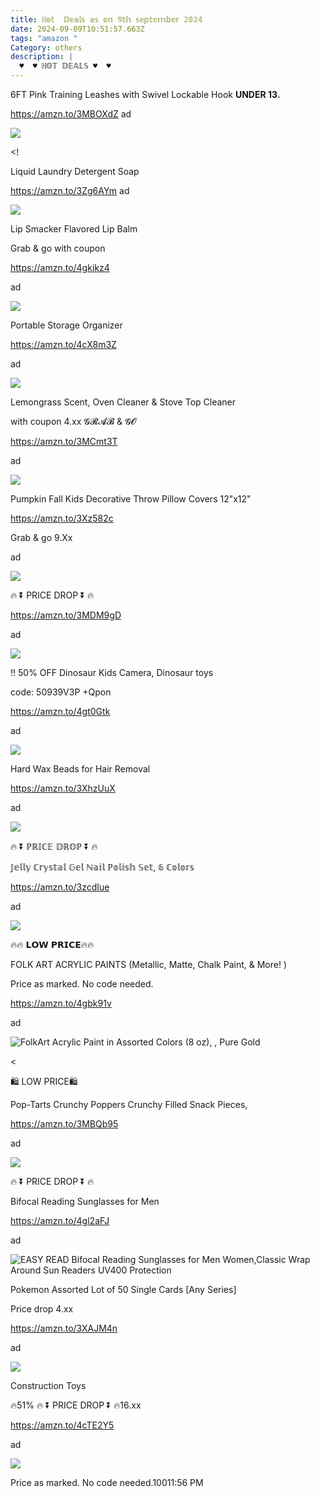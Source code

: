 ```yaml
---
title: ℍ𝕠𝕥  𝔻𝕖𝕒𝕝𝕤 𝕒𝕤 𝕠𝕟 𝟡𝕥𝕙 𝕤𝕖𝕡𝕥𝕖𝕞𝕓𝕖𝕣 𝟚𝟘𝟚𝟜
date: 2024-09-09T10:51:57.663Z
tags: "amazon "
Category: others
description: |
  ♥  ♥ ℍ𝕆𝕋 𝔻𝔼𝔸𝕃𝕊 ♥  ♥
---
```

<!--StartFragment-->

6FT Pink Training Leashes with Swivel Lockable Hook **UNDER 13.**

https://amzn.to/3MBOXdZ ad <!--StartFragment-->

![](https://a.media-amazon.com/images/I/71UJPzxTgsL._AC_SL1500_.jpg)

<!<!--StartFragment-->

 Liquid Laundry Detergent Soap 

https://amzn.to/3Zg6AYm ad 

<!--StartFragment-->

![](https://a.media-amazon.com/images/I/81FWHHMKlBL._AC_SL1500_.jpg)

<!--EndFragment-->

<!--StartFragment-->

Lip Smacker Flavored Lip Balm 

G﻿rab & go with coupon 

https://amzn.to/4gkikz4 

a﻿d 

<!--StartFragment-->

![](https://a.media-amazon.com/images/I/619f4WEhM2L._SL1500_.jpg)

Portable Storage Organizer


https://amzn.to/4cX8m3Z

ad  

<!--StartFragment-->

![](https://a.media-amazon.com/images/I/81gc8-gbShL._AC_SL1500_.jpg)



<!--StartFragment-->

Lemongrass Scent, Oven Cleaner & Stove Top Cleaner 

w﻿ith coupon 4.xx  𝓖𝓡𝓐𝓑 & 𝓖𝓞

https://amzn.to/3MCmt3T 

a﻿d 



<!--StartFragment-->

![](https://a.media-amazon.com/images/I/71GgaNLUkbL._AC_SL1500_.jpg)



<!--StartFragment-->

Pumpkin Fall Kids Decorative Throw Pillow Covers 12"x12"

https://amzn.to/3Xz582c 

G﻿rab & go 9.Xx 

a﻿d <!--StartFragment-->

![](https://a.media-amazon.com/images/I/91+4dbTO+dL._AC_SL1500_.jpg)

<!--EndFragment-->

🔥 ⏬ PRICE DROP ⏬ 🔥 

https://amzn.to/3MDM9gD 

ad 

<!--StartFragment-->

![](https://a.media-amazon.com/images/I/71+lM5cs4VL._AC_SL1500_.jpg)

<!--StartFragment-->

‼️ 50% OFF Dinosaur Kids Camera, Dinosaur toys

code: 50939V3P +Qpon

https://amzn.to/4gt0Gtk

ad

<!--StartFragment-->

![](https://a.media-amazon.com/images/I/71FjfmC0V3L._AC_SL1500_.jpg)



<!--StartFragment-->

Hard Wax Beads for Hair Removal

https://amzn.to/3XhzUuX 

a﻿d 

<!--StartFragment-->

![](https://a.media-amazon.com/images/I/71-8Mk-70XL._SL1500_.jpg)





🔥 ⏬ ℙℝ𝕀ℂ𝔼 𝔻ℝ𝕆ℙ ⏬ 🔥

𝕁𝕖𝕝𝕝𝕪 ℂ𝕣𝕪𝕤𝕥𝕒𝕝 𝔾𝕖𝕝 ℕ𝕒𝕚𝕝 ℙ𝕠𝕝𝕚𝕤𝕙 𝕊𝕖𝕥, 𝟞 ℂ𝕠𝕝𝕠𝕣𝕤 

https://amzn.to/3zcdIue 

a﻿d 

<!--StartFragment-->

![](https://a.media-amazon.com/images/I/71wbDfM69IL._SL1500_.jpg)



🔥🔥  𝗟𝗢𝗪 𝗣𝗥𝗜𝗖𝗘🔥🔥 

FOLK ART ACRYLIC PAINTS (Metallic, Matte, Chalk Paint, & More! )

Price as marked. No code needed. 

https://amzn.to/4gbk91v 

a﻿d 

<!--StartFragment-->

![FolkArt Acrylic Paint in Assorted Colors (8 oz), , Pure Gold](https://a.media-amazon.com/images/I/71lT0SUCzeL._AC_UL320_.jpg)

<<!--StartFragment-->

🛍 LOW PRICE🛍

Pop-Tarts Crunchy Poppers Crunchy Filled Snack Pieces,

https://amzn.to/3MBQb95

ad

<!--StartFragment-->

![](https://a.media-amazon.com/images/I/81uaNj7l8SL._SL1500_.jpg)



🔥 ⏬ PRICE DROP ⏬ 🔥

Bifocal Reading Sunglasses for Men 

https://amzn.to/4gl2aFJ 

a﻿d <!--StartFragment-->

![EASY READ Bifocal Reading Sunglasses for Men Women,Classic Wrap Around Sun Readers UV400 Protection](https://a.media-amazon.com/images/I/61ONVeYT5TL._AC_SX679_.jpg)



<!--StartFragment-->

Pokemon Assorted Lot of 50 Single Cards \[Any Series] 

Price drop 4.xx

https://amzn.to/3XAJM4n

ad

<!--StartFragment-->

![](https://a.media-amazon.com/images/I/618Lig3bsML._AC_SL1000_.jpg)

Construction Toys

🔥51%  🔥 ⏬ PRICE DROP ⏬ 🔥16.xx 

https://amzn.to/4cTE2Y5 

a﻿d 

<!--StartFragment-->

![](https://a.media-amazon.com/images/I/71bPxX4MWwL._AC_SL1500_.jpg)

<!--EndFragment-->



<!--StartFragment-->Price as marked. No code needed.10011:56 PM